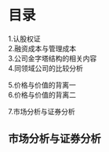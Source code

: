 # 目录
1.认股权证   
2.融资成本与管理成本    
3.公司金字塔结构的相关内容    
4.同领域公司的比较分析   

5.价格与价值的背离一   
6.价格与价值的背离二

7.市场分析与证券分析
## 市场分析与证券分析


